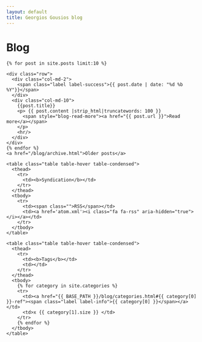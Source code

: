 ```yaml
--- 
layout: default
title: Georgios Gousios blog 
---
```


<div class="page-header">
  <h1>Blog</h1>
</div>

<div class="row">
  <div class="col-md-9">

    {% for post in site.posts limit:10 %}

    <div class="row">
      <div class="col-md-2">
        <span class="label label-success">{{ post.date | date: "%d %b %Y"}}</span>
      </div>
      <div class="col-md-10">
        {{post.title}}
        <p> {{ post.content |strip_html|truncatewords: 100 }}
          <span style="blog-read-more"><a href="{{ post.url }}">Read more</a></span>
        </p>
        <hr/>
      </div>
    </div>
    {% endfor %}
    <a href="/blog/archive.html">Older posts</a>
  </div>

  <div class="col-md-3">

    <table class="table table-hover table-condensed">
      <thead>
        <tr>
          <td><b>Syndication</b></td>
        </tr>
      </thead>
      <tbody>
        <tr>
          <td><span class="">RSS</span></td>
          <td><a href='atom.xml'><i class="fa fa-rss" aria-hidden="true"></i></a></td>
        </tr>
      </tbody>
    </table>

    <table class="table table-hover table-condensed">
      <thead>
        <tr>
          <td><b>Tags</b></td>
          <td></td>
        </tr>
      </thead>
      <tbody>
        {% for category in site.categories %}
        <tr>
          <td><a href="{{ BASE_PATH }}/blog/categories.html#{{ category[0] }}-ref"><span class="label label-info">{{ category[0] }}</span></a></td>
          <td>x {{ category[1].size }} </td>
        </tr>
        {% endfor %}
      </tbody>
    </table>

  </div>
</div>